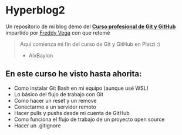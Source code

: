 # Hyperblog2
Un repositorio de mi blog demo del [**Curso profesional de Git y GitHub**](https://platzi.com/clases/git-github/) impartido por [Freddy Vega](https://github.com/freddier) con  que retomé
> Aquí comienza mi fin del curso de Git y GitHub en Platzi :)
> - AlxBaylon

## En este curso he visto hasta ahorita:
* Como instalar Git Bash en mi equipo (aunque usé WSL)
* Lo básico del flujo de trabajo con Git
* Como hacer un reset y un remove
* Conectarme a un servidor remoto
* Hacer pulls y pushs desde mi cuenta de GitHub
* Como funciona el flujo de trabajo de un proyecto open source
* Hacer un .gitignore
